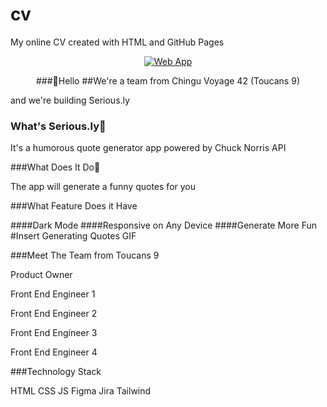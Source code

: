 # cv
My online CV created with HTML and GitHub Pages
<p align="center">
  <a href="https://chingu-voyages.github.io/v42-toucans-team-09">
    <img alt="Web App" src="https://user-images.githubusercontent.com/105977653/215727127-93fb9368-5c38-451e-9aae-755d85901ddc.png">
  </a>
</p>

<p align="center">
<a 

###👋Hello
##We're a team from Chingu Voyage 42 (Toucans 9) 

and we're building Serious.ly



<h3> What's Serious.ly🤔 </h3>

It's a humorous quote generator app powered by Chuck Norris API



###What Does It Do🤔

The app will generate a funny quotes for you



###What Feature Does it Have

####Dark Mode
####Responsive on Any Device
####Generate More Fun
#Insert Generating Quotes GIF



###Meet The Team from Toucans 9

Product Owner

Front End Engineer 1

Front End Engineer 2

Front End Engineer 3

Front End Engineer 4



###Technology Stack

HTML CSS JS Figma Jira Tailwind

</a>
